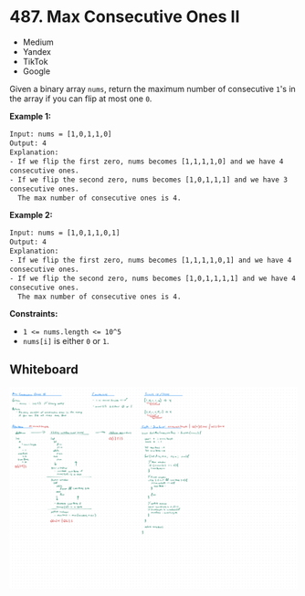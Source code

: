 # 487. Max Consecutive Ones II
- Medium
- Yandex
- TikTok
- Google

Given a binary array `nums`, return the maximum number of consecutive `1`'s in
the array if you can flip at most one `0`.

**Example 1:**
```
Input: nums = [1,0,1,1,0]
Output: 4
Explanation:
- If we flip the first zero, nums becomes [1,1,1,1,0] and we have 4 consecutive ones.
- If we flip the second zero, nums becomes [1,0,1,1,1] and we have 3 consecutive ones.
  The max number of consecutive ones is 4.
```

**Example 2:**
```
Input: nums = [1,0,1,1,0,1]
Output: 4
Explanation:
- If we flip the first zero, nums becomes [1,1,1,1,0,1] and we have 4 consecutive ones.
- If we flip the second zero, nums becomes [1,0,1,1,1,1] and we have 4 consecutive ones.
  The max number of consecutive ones is 4.
```

**Constraints:**
- `1 <= nums.length <= 10^5`
- `nums[i]` is either `0` or `1`.

## Whiteboard
![Whiteboard Image][whiteboard-image]

<!-- Refs -->
[whiteboard-image]: whiteboard.jpg
